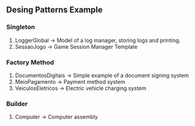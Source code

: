 ## Desing Patterns Example

### Singleton
1. LoggerGlobal -> Model of a log manager, storing logs and printing.
2. SessaoJogo -> Game Session Manager Template

### Factory Method
1. DocumentosDigitais -> Simple example of a document signing system 
2. MeioPagamento -> Payment method system
3. VeiculosEletricos -> Electric vehicle charging system

### Builder
 1. Computer -> Computer assembly

